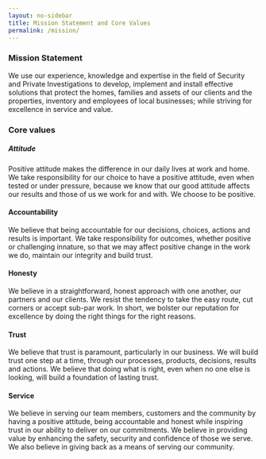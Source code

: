 ```yaml
---
layout: no-sidebar
title: Mission Statement and Core Values
permalink: /mission/
---
```

### Mission Statement
We use our experience, knowledge and expertise in the field of Security and Private Investigations to develop, implement and install effective solutions that protect the homes, families and assets of our clients and the properties, inventory and employees of local businesses; while striving for excellence in service and value.

### Core values

##### Attitude
Positive attitude makes the difference in our daily lives at work and home. We take responsibility for our choice to have a positive attitude, even when tested or under pressure, because we know that our good attitude affects our results and those of us we work for and with. We choose to be positive.

#### Accountability
We believe that being accountable for our decisions, choices, actions and results is important. We take responsibility for outcomes, whether positive or challenging innature, so that we may affect positive change in the work we do, maintain our integrity and build trust.

#### Honesty
We believe in a straightforward, honest approach with one another, our partners and our clients. We resist the tendency to take the easy route, cut corners or accept sub-par work. In short, we bolster our reputation for excellence by doing the right things for the right reasons.

#### Trust
We believe that trust is paramount, particularly in our business. We will build trust one step at a time, through our processes, products, decisions, results and actions. We believe that doing what is right, even when no one else is looking, will build a foundation of lasting trust.

#### Service
We believe in serving our team members, customers and the community by having a positive attitude, being accountable and honest while inspiring trust in our ability to deliver on our commitments.  We believe in providing value by enhancing the safety, security and confidence of those we serve.  We also believe in giving back as a means of serving our community.
﻿
